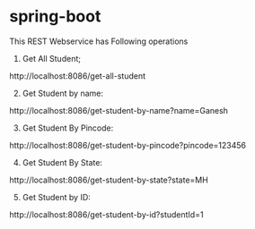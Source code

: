 # spring-boot

This REST Webservice has Following operations

1) Get All Student;

http://localhost:8086/get-all-student

2) Get Student by name:

http://localhost:8086/get-student-by-name?name=Ganesh

3) Get Student By Pincode:

http://localhost:8086/get-student-by-pincode?pincode=123456

4) Get Student By State:

http://localhost:8086/get-student-by-state?state=MH

5) Get Student by ID:

http://localhost:8086/get-student-by-id?studentId=1



